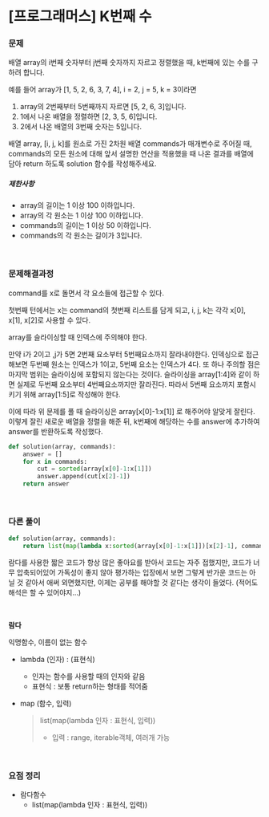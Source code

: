 # [프로그래머스] K번째 수

### 문제

배열 array의 i번째 숫자부터 j번째 숫자까지 자르고 정렬했을 때, k번째에 있는 수를 구하려 합니다.

예를 들어 array가 [1, 5, 2, 6, 3, 7, 4], i = 2, j = 5, k = 3이라면

1. array의 2번째부터 5번째까지 자르면 [5, 2, 6, 3]입니다.
2. 1에서 나온 배열을 정렬하면 [2, 3, 5, 6]입니다.
3. 2에서 나온 배열의 3번째 숫자는 5입니다.

배열 array, [i, j, k]를 원소로 가진 2차원 배열 commands가 매개변수로 주어질 때, commands의 모든 원소에 대해 앞서 설명한 연산을 적용했을 때 나온 결과를 배열에 담아 return 하도록 solution 함수를 작성해주세요.

##### 제한사항

- array의 길이는 1 이상 100 이하입니다.
- array의 각 원소는 1 이상 100 이하입니다.
- commands의 길이는 1 이상 50 이하입니다.
- commands의 각 원소는 길이가 3입니다.

</br>

### 문제해결과정

command를 x로 돌면서 각 요소들에 접근할 수 있다.

첫번째 턴에서는 x는 command의 첫번째 리스트를 담게 되고, i, j, k는 각각 x[0], x[1], x[2]로 사용할 수 있다.

array를 슬라이싱할 때 인덱스에 주의해야 한다. 

만약 i가 2이고 ,j가 5면 2번째 요소부터 5번째요소까지 잘라내야한다. 인덱싱으로 접근해보면 두번째 원소는 인덱스가 1이고, 5번째 요소는 인덱스가 4다. 또 하나 주의할 점은 마지막 범위는 슬라이싱에 포함되지 않는다는 것이다. 슬라이싱을 array[1:4]와 같이 하면 실제로 두번째 요소부터 4번째요소까지만 잘라진다. 따라서 5번째 요소까지 포함시키기 위해 array[1:5]로 작성해야 한다.

이에 따라 위 문제를 풀 때 슬라이싱은 array[x[0]-1:x[1]] 로 해주어야 알맞게 잘린다. 이렇게 잘린 새로운 배열을 정렬을 해준 뒤, k번째에 해당하는 수를 answer에 추가하여 answer를 반환하도록 작성했다.

```python
def solution(array, commands):
    answer = []
    for x in commands:
        cut = sorted(array[x[0]-1:x[1]])
        answer.append(cut[x[2]-1])
    return answer
```

</br>

### 다른 풀이

```python
def solution(array, commands):
    return list(map(lambda x:sorted(array[x[0]-1:x[1]])[x[2]-1], commands))
```

람다를 사용한 짧은 코드가 항상 많은 좋아요를 받아서 코드는 자주 접했지만, 코드가 너무 압축되어있어 가독성이 좋지 않아 평가하는 입장에서 보면 그렇게 반가운 코드는 아닐 것 같아서 애써 외면했지만, 이제는 공부를 해야할 것 같다는 생각이 들었다. (적어도 해석은 할 수 있어야지...)

</br>

**람다**

익명함수, 이름이 없는 함수

* lambda (인자) : (표현식) 

  * 인자는 함수를 사용할 때의 인자와 같음
  * 표현식 : 보통 return하는 형태를 적어줌

* map (함수, 입력) 

  > list(map(lambda 인자 : 표현식,  입력)) 
  >
  > * 입력 : range, iterable객체, 여러개 가능

</br>

### 요점 정리

* 람다함수
  * list(map(lambda 인자 : 표현식, 입력))

